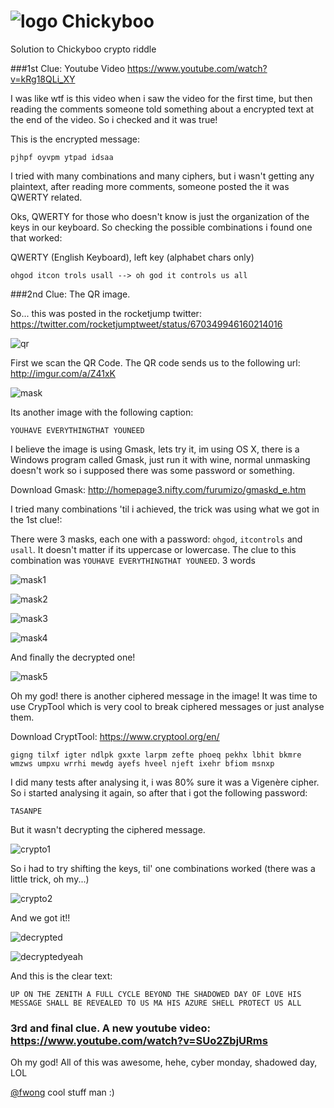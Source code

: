 # ![logo](/images/logo.jpg) Chickyboo
Solution to Chickyboo crypto riddle

###1st Clue: Youtube Video https://www.youtube.com/watch?v=kRg18QLi_XY

I was like wtf is this video when i saw the video for the first time, but then reading the comments someone told something about a encrypted text at the end of the video. So i checked and it was true!

This is the encrypted message:

`pjhpf oyvpm ytpad idsaa`

I tried with many combinations and many ciphers, but i wasn't getting any plaintext, after reading more comments, someone posted the it was QWERTY related.

Oks, QWERTY for those who doesn't know is just the organization of the keys in our keyboard. So checking the possible combinations i found one that worked:

QWERTY (English Keyboard), left key (alphabet chars only)

`ohgod itcon trols usall --> oh god it controls us all`

###2nd Clue: The QR image.

So... this was posted in the rocketjump twitter: https://twitter.com/rocketjumptweet/status/670349946160214016

![qr](/images/qrimage.jpg)

First we scan the QR Code. The QR code sends us to the following url: http://imgur.com/a/Z41xK

![mask](/images/image2enc.jpg)

Its another image with the following caption:

`YOUHAVE EVERYTHINGTHAT YOUNEED`

I believe the image is using Gmask, lets try it, im using OS X, there is a Windows program called Gmask,
just run it with wine, normal unmasking doesn't work so i supposed there was some password or something.

Download Gmask: http://homepage3.nifty.com/furumizo/gmaskd_e.htm

I tried many combinations 'til i achieved, the trick was using what we got in the 1st clue!:

There were 3 masks, each one with a password: `ohgod`, `itcontrols` and `usall`. It doesn't matter if its uppercase or lowercase.
The clue to this combination was `YOUHAVE EVERYTHINGTHAT YOUNEED`. 3 words

![mask1](/images/gmask1.jpg)

![mask2](/images/gmask2.jpg)

![mask3](/images/gmask3.jpg)

![mask4](/images/gmask4.jpg)

And finally the decrypted one!

![mask5](/images/gmaskDecrypted.jpg)


Oh my god! there is another ciphered message in the image! It was time to use CrypTool which is very cool to break ciphered messages or just analyse them.

Download CryptTool: https://www.cryptool.org/en/

`gigng tilxf igter ndlpk gxxte larpm zefte phoeq pekhx lbhit bkmre wmzws umpxu wrrhi mewdg ayefs hveel njeft ixehr bfiom msnxp`

I did many tests after analysing it, i was 80% sure it was a Vigenère cipher. So i started analysing it again, so after that i got the following password:

`TASANPE`

But it wasn't decrypting the ciphered message.

![crypto1](/images/crypto1.jpg)

So i had to try shifting the keys, til' one combinations worked (there was a little trick, oh my...)

![crypto2](/images/crypto2.jpg)

And we got it!!

![decrypted](/images/decrypted.jpg)

![decryptedyeah](/images/decryptedyeah.jpg)


And this is the clear text:

`UP ON THE ZENITH A FULL CYCLE BEYOND THE SHADOWED DAY OF LOVE HIS MESSAGE SHALL BE REVEALED TO US MA HIS AZURE SHELL PROTECT US ALL`

### 3rd and final clue. A new youtube video: https://www.youtube.com/watch?v=SUo2ZbjURms

Oh my god! All of this was awesome, hehe, cyber monday, shadowed day, LOL

[@fwong](https://twitter.com/fwong) cool stuff man :)


